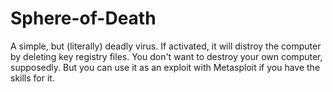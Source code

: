 # Sphere-of-Death
A simple, but (literally) deadly virus. 
If activated, it will distroy the computer by deleting key registry files.
You don't want to destroy your own computer, supposedly.
But you can use it as an exploit with Metasploit 
if you have the skills for it.
